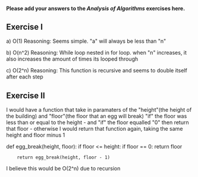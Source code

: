 #### Please add your answers to the ***Analysis of  Algorithms*** exercises here.

## Exercise I

a)
O(1)
Reasoning: Seems simple. "a" will always be less than "n"

b)
O(n^2)
Reasoning: While loop nested in for loop. when "n" increases, it also increases the amount of times its looped through

c)
O(2^n)
Reasoning: This function is recursive and seems to double itself after each step

## Exercise II

I would have a function that take in paramaters of the "height"(the height of the building) and "floor"(the floor that an egg will break)
"if" the floor was less than or equal to the height -
    and "if" the floor equalled "0" then return that floor - 
    otherwise I would return that function again, taking the same height and floor minus 1

def egg_break(height, floor):
    if floor <= height:
        if floor == 0:
            return floor
        
        return egg_break(height, floor - 1)
    
I believe this would be O(2^n) due to recursion


